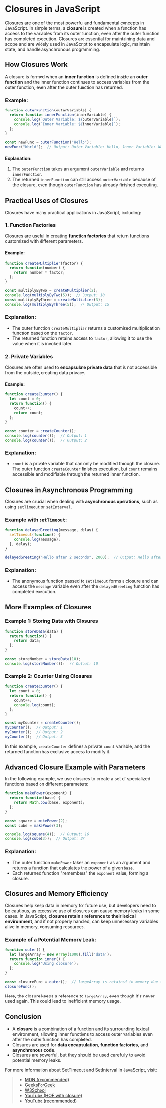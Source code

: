 # Closures in JavaScript

Closures are one of the most powerful and fundamental concepts in JavaScript. In simple terms, a **closure** is created when a function has access to the variables from its outer function, even after the outer function has completed execution. Closures are essential for maintaining data and scope and are widely used in JavaScript to encapsulate logic, maintain state, and handle asynchronous programming.

## How Closures Work
A closure is formed when an **inner function** is defined inside an **outer function** and the inner function continues to access variables from the outer function, even after the outer function has returned.

### Example:
```js
function outerFunction(outerVariable) {
  return function innerFunction(innerVariable) {
    console.log(`Outer Variable: ${outerVariable}`);
    console.log(`Inner Variable: ${innerVariable}`);
  };
}

const newFunc = outerFunction("Hello");
newFunc("World");  // Output: Outer Variable: Hello, Inner Variable: World
```

#### Explanation:
1. The `outerFunction` takes an argument `outerVariable` and returns `innerFunction`.
2. The returned `innerFunction` can still access `outerVariable` because of the closure, even though `outerFunction` has already finished executing.

## Practical Uses of Closures

Closures have many practical applications in JavaScript, including:

### 1. Function Factories
Closures are useful in creating **function factories** that return functions customized with different parameters.

#### Example:
```js
function createMultiplier(factor) {
  return function(number) {
    return number * factor;
  };
}

const multiplyByTwo = createMultiplier(2);
console.log(multiplyByTwo(5));  // Output: 10
const multiplyByThree = createMultiplier(3);
console.log(multiplyByThree(5));  // Output: 15
```

### Explanation:
- The outer function `createMultiplier` returns a customized multiplication function based on the `factor`.
- The returned function retains access to `factor`, allowing it to use the value when it is invoked later.

### 2. Private Variables
Closures are often used to **encapsulate private data** that is not accessible from the outside, creating data privacy.

#### Example:
```js
function createCounter() {
  let count = 0;
  return function() {
    count++;
    return count;
  };
}

const counter = createCounter();
console.log(counter());  // Output: 1
console.log(counter());  // Output: 2
```

### Explanation:
- `count` is a private variable that can only be modified through the closure. The outer function `createCounter` finishes execution, but `count` remains accessible and modifiable through the returned inner function.

## Closures in Asynchronous Programming
Closures are crucial when dealing with **asynchronous operations**, such as using `setTimeout` or `setInterval`.

### Example with `setTimeout`:
```js
function delayedGreeting(message, delay) {
  setTimeout(function() {
    console.log(message);
  }, delay);
}

delayedGreeting("Hello after 2 seconds", 2000);  // Output: Hello after 2 seconds
```

### Explanation:
- The anonymous function passed to `setTimeout` forms a closure and can access the `message` variable even after the `delayedGreeting` function has completed execution.

## More Examples of Closures

### Example 1: Storing Data with Closures
```js
function storeData(data) {
  return function() {
    return data;
  };
}

const storeNumber = storeData(10);
console.log(storeNumber());  // Output: 10
```

### Example 2: Counter Using Closures
```js
function createCounter() {
  let count = 0;
  return function() {
    count++;
    console.log(count);
  };
}

const myCounter = createCounter();
myCounter();  // Output: 1
myCounter();  // Output: 2
myCounter();  // Output: 3
```

In this example, `createCounter` defines a private `count` variable, and the returned function has exclusive access to modify it.

## Advanced Closure Example with Parameters
In the following example, we use closures to create a set of specialized functions based on different parameters:

```js
function makePower(exponent) {
  return function(base) {
    return Math.pow(base, exponent);
  };
}

const square = makePower(2);
const cube = makePower(3);

console.log(square(4));  // Output: 16
console.log(cube(3));  // Output: 27
```

### Explanation:
- The outer function `makePower` takes an `exponent` as an argument and returns a function that calculates the power of a given `base`.
- Each returned function "remembers" the `exponent` value, forming a closure.

## Closures and Memory Efficiency

Closures help keep data in memory for future use, but developers need to be cautious, as excessive use of closures can cause memory leaks in some cases. In JavaScript, **closures retain a reference to their lexical environment**, and if not properly handled, can keep unnecessary variables alive in memory, consuming resources.

### Example of a Potential Memory Leak:
```js
function outer() {
  let largeArray = new Array(1000).fill('data');
  return function inner() {
    console.log('Using closure');
  };
}

const closureFunc = outer();  // largeArray is retained in memory due to closure
closureFunc();
```

Here, the closure keeps a reference to `largeArray`, even though it's never used again. This could lead to inefficient memory usage.

## Conclusion

- A **closure** is a combination of a function and its surrounding lexical environment, allowing inner functions to access outer variables even after the outer function has completed.
- Closures are used for **data encapsulation**, **function factories**, and **asynchronous code**.
- Closures are powerful, but they should be used carefully to avoid potential memory leaks.


For more information about SetTimeout and SetInterval in JavaScript, visit: 
> - [MDN (recommended)](https://developer.mozilla.org/en-US/docs/Web/JavaScript/Closures)
> - [GeeksForGeek](https://www.geeksforgeeks.org/closure-in-javascript/)
> - [W3School](https://www.w3schools.com/js/js_function_closures.asp)
> - [YouTube (HOF with closure)](https://www.youtube.com/watch?v=w_-fVsa6qns&list=PLfEr2kn3s-br9ZFmejfLhAgMbGgbpdof8&index=82)
> - [YouTube (recommended)](https://www.youtube.com/watch?v=d4_hcQkGkfI)
